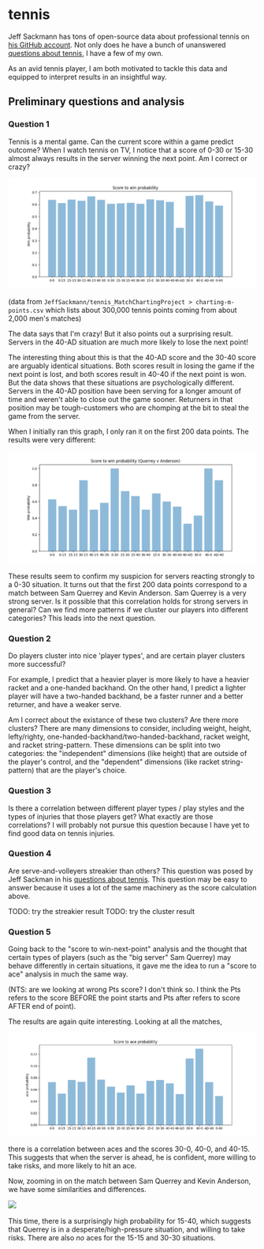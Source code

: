 # tennis

Jeff Sackmann has tons of open-source data about professional tennis on [his GitHub account](https://github.com/JeffSackmann).  Not only does he have a bunch of unanswered [questions about tennis](https://github.com/JeffSackmann/tennis_Research_Notes), I have a few of my own.

As an avid tennis player, I am both motivated to tackle this data and equipped to interpret results in an insightful way.

## Preliminary questions and analysis

### Question 1

Tennis is a mental game.  Can the current score within a game predict outcome?  When I watch tennis on TV, I notice that a score of 0-30 or 15-30 almost always results in the server winning the next point.  Am I correct or crazy?

![ad-out](ad-out.png)

(data from `JeffSackmann/tennis_MatchChartingProject > charting-m-points.csv` which lists about 300,000 tennis points coming from about 2,000 men's matches)

The data says that I'm crazy!  But it also points out a surprising result.  Servers in the 40-AD situation are much more likely to lose the next point!

The interesting thing about this is that the 40-AD score and the 30-40 score are arguably identical situations.  Both scores result in losing the game if the next point is lost, and both scores result in 40-40 if the next point is won.  But the data shows that these situations are psychologically different.  Servers in the 40-AD position have been serving for a longer amount of time and weren't able to close out the game sooner.  Returners in that position may be tough-customers who are chomping at the bit to steal the game from the server.

When I initially ran this graph, I only ran it on the first 200 data points.  The results were very different:

![score to win probability, Querrey vs Anderson](querrey-anderson.png)

These results seem to confirm my suspicion for servers reacting strongly to a 0-30 situation.  It turns out that the first 200 data points correspond to a match between Sam Querrey and Kevin Anderson.  Sam Querrey is a very strong server.  Is it possible that this correlation holds for strong servers in general?  Can we find more patterns if we cluster our players into different categories?  This leads into the next question.

### Question 2

Do players cluster into nice 'player types', and are certain player clusters more successful?

For example, I predict that a heavier player is more likely to have a heavier racket and a one-handed backhand.  On the other hand, I predict a lighter player will have a two-handed backhand, be a faster runner and a better returner, and have a weaker serve.

Am I correct about the existance of these two clusters?  Are there more clusters?  There are many dimensions to consider, including weight, height, lefty/righty, one-handed-backhand/two-handed-backhand, racket weight, and racket string-pattern.  These dimensions can be split into two categories: the "independent" dimensions (like height) that are outside of the player's control, and the "dependent" dimensions (like racket string-pattern) that are the player's choice.

### Question 3

Is there a correlation between different player types / play styles and the types of injuries that those players get?  What exactly are those correlations?  I will probably not pursue this question because I have yet to find good data on tennis injuries.

### Question 4

Are serve-and-volleyers streakier than others?  This question was posed by Jeff Sackman in his [questions about tennis](https://github.com/JeffSackmann/tennis_Research_Notes).  This question may be easy to answer because it uses a lot of the same machinery as the score calculation above.

TODO: try the streakier result
TODO: try the cluster result

### Question 5

Going back to the "score to win-next-point" analysis and the thought that certain types of players (such as the "big server" Sam Querrey) may behave differently in certain situations, it gave me the idea to run a "score to ace" analysis in much the same way.

(NTS: are we looking at wrong Pts score?  I don't think so.  I think the Pts refers to the score BEFORE the point starts and Pts after refers to score AFTER end of point).

The results are again quite interesting.  Looking at all the matches,

![](score-to-ace.png)

there is a correlation between aces and the scores 30-0, 40-0, and 40-15.  This suggests that when the server is ahead, he is confident, more willing to take risks, and more likely to hit an ace.

Now, zooming in on the match between Sam Querrey and Kevin Anderson, we have some similarities and differences.

![](score-to-ace-querrey-anderson)

This time, there is a surprisingly high probability for 15-40, which suggests that Querrey is in a desperate/high-pressure situation, and willing to take risks.  There are also *no* aces for the 15-15 and 30-30 situations.




